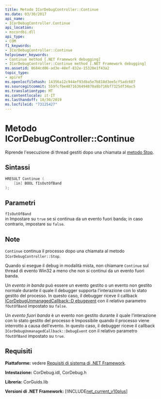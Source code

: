 ```yaml
---
title: Metodo ICorDebugController::Continue
ms.date: 03/30/2017
api_name:
- ICorDebugController.Continue
api_location:
- mscordbi.dll
api_type:
- COM
f1_keywords:
- ICorDebugController::Continue
helpviewer_keywords:
- Continue method [.NET Framework debugging]
- ICorDebugController::Continue method [.NET Framework debugging]
ms.assetid: 8684cd06-ad3e-48ef-832e-15320e1f43a2
topic_type:
- apiref
ms.openlocfilehash: 14356a12c944ef93dba5e7b818d3ee5cf5adc607
ms.sourcegitcommit: 559fcfbe4871636494870a8b716bf7325df34ac5
ms.translationtype: MT
ms.contentlocale: it-IT
ms.lasthandoff: 10/30/2019
ms.locfileid: "73125427"
---
```

# <a name="icordebugcontrollercontinue-method"></a>Metodo ICorDebugController::Continue

Riprende l'esecuzione di thread gestiti dopo una chiamata al [metodo Stop](icordebugcontroller-stop-method.md).

## <a name="syntax"></a>Sintassi

```cpp
HRESULT Continue (
    [in] BOOL fIsOutOfBand
);
```

## <a name="parameters"></a>Parametri

`fIsOutOfBand`  
in Impostare su `true` se si continua da un evento fuori banda; in caso contrario, impostare su `false`.

## <a name="remarks"></a>Note

`Continue` continua il processo dopo una chiamata al metodo `ICorDebugController::Stop`.

Quando si esegue il debug in modalità mista, non chiamare `Continue` sul thread di evento Win32 a meno che non si continui da un evento fuori banda.

Un *evento in banda* può essere un evento gestito o un evento non gestito normale durante il quale il debugger supporta l'interazione con lo stato gestito del processo. In questo caso, il debugger riceve il callback [ICorDebugUnmanagedCallback::D ebugevent](icordebugunmanagedcallback-debugevent-method.md) con il relativo parametro `fOutOfBand` impostato su `false`.

Un *evento fuori banda* è un evento non gestito durante il quale l'interazione con lo stato gestito del processo è Impossibile quando il processo viene interrotto a causa dell'evento. In questo caso, il debugger riceve il callback `ICorDebugUnmanagedCallback::DebugEvent` con il relativo parametro `fOutOfBand` impostato su `true`.

## <a name="requirements"></a>Requisiti

**Piattaforme:** vedere [Requisiti di sistema di .NET Framework](../../../../docs/framework/get-started/system-requirements.md).

**Intestazione:** CorDebug.idl, CorDebug.h

**Libreria:** CorGuids.lib

**Versioni di .NET Framework:** [!INCLUDE[net_current_v10plus](../../../../includes/net-current-v10plus-md.md)]
